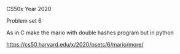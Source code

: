 CS50x Year 2020

Problem set 6

As in C make the mario with double hashes program but in python

https://cs50.harvard.edu/x/2020/psets/6/mario/more/
